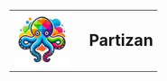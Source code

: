 <table border="0" align="center">
  <tr><td><img src="https://github.com/dewebdes/partizan/blob/main/image/logo.png" alt="Partizan Logo" width="100" height="100"></td>
  <td><h1 style="display: inline; margin-left: 20px;">Partizan</h1></td></tr>
</table>
